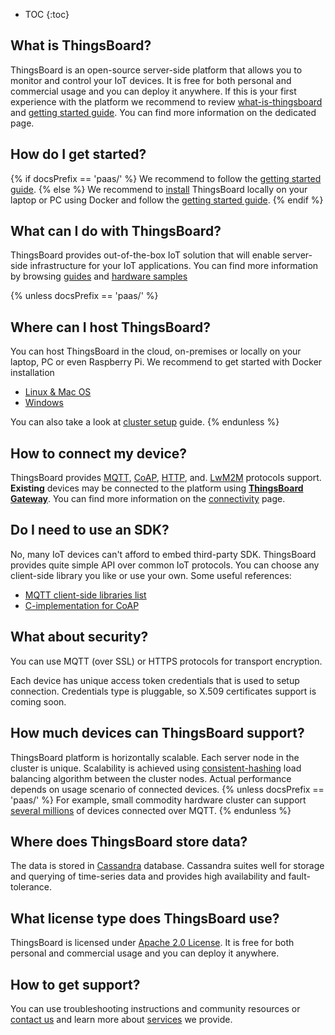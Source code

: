 * TOC
{:toc}


## What is ThingsBoard?

ThingsBoard is an open-source server-side platform that allows you to monitor and control your IoT devices.
It is free for both personal and commercial usage and you can deploy it anywhere. 
If this is your first experience with the platform we recommend to review [what-is-thingsboard](/docs/{{docsPrefix}}getting-started-guides/what-is-thingsboard/) 
and [getting started guide](/docs/{{docsPrefix}}getting-started-guides/helloworld/).
You can find more information on the dedicated page.

## How do I get started?

{% if docsPrefix == 'paas/' %}
We recommend to follow the [getting started guide](/docs/{{docsPrefix}}getting-started-guides/helloworld/).
{% else %}
We recommend to [install](/docs/{{docsPrefix}}user-guide/install/installation-options/) ThingsBoard locally on your laptop or PC using Docker
and follow the [getting started guide](/docs/{{docsPrefix}}getting-started-guides/helloworld/).
{% endif %}

## What can I do with ThingsBoard?

ThingsBoard provides out-of-the-box IoT solution that will enable server-side infrastructure for your IoT applications.
You can find more information by browsing [guides](/docs/{{docsPrefix}}user-guide/) and [hardware samples](/docs/{{docsPrefix}}guides/#AnchorIDHardwareSamples)

{% unless docsPrefix == 'paas/' %}
## Where can I host ThingsBoard?

You can host ThingsBoard in the cloud, on-premises or locally on your laptop, PC or even Raspberry Pi. We recommend to get started with Docker installation
  
  - [Linux & Mac OS](/docs/{{docsPrefix}}user-guide/install/docker/) 
  - [Windows](/docs/{{docsPrefix}}user-guide/install/docker-windows/)

You can also take a look at [cluster setup](/docs/{{docsPrefix}}user-guide/install/cluster-setup/) guide.
{% endunless %}

## How to connect my device?

ThingsBoard provides
[MQTT](/docs/{{docsPrefix}}reference/mqtt-api), 
[CoAP](/docs/{{docsPrefix}}reference/coap-api), 
[HTTP](/docs/{{docsPrefix}}reference/http-api), and.
[LwM2M](/docs/{{docsPrefix}}reference/lwm2m-api) protocols support.
**Existing** devices may be connected to the platform using **[ThingsBoard Gateway](/docs/iot-gateway/what-is-iot-gateway/)**.
You can find more information on the [connectivity](/docs/{{docsPrefix}}reference/protocols/) page. 

## Do I need to use an SDK?

No, many IoT devices can't afford to embed third-party SDK. ThingsBoard provides quite simple API over common IoT protocols. You can choose any client-side library you like or use your own.
Some useful references:
 
 - [MQTT client-side libraries list](https://github.com/mqtt/mqtt.github.io/wiki/libraries) 
 - [C-implementation for CoAP](https://libcoap.net/)

## What about security?

You can use MQTT (over SSL) or HTTPS protocols for transport encryption. 

Each device has unique access token credentials that is used to setup connection. Credentials type is pluggable, so X.509 certificates support is coming soon.

## How much devices can ThingsBoard support?

ThingsBoard platform is horizontally scalable. Each server node in the cluster is unique.
Scalability is achieved using [consistent-hashing](https://dzone.com/articles/simple-magic-consistent) load balancing algorithm between the cluster nodes.
Actual performance depends on usage scenario of connected devices.
{% unless docsPrefix == 'paas/' %}
For example, small commodity hardware cluster can support [several millions](/docs/{{docsPrefix}}reference/iot-platform-deployment-scenarios/#1-million-smart-meters-tco) of devices connected over MQTT.
{% endunless %}
  
## Where does ThingsBoard store data?

The data is stored in [Cassandra](https://cassandra.apache.org/) database. Cassandra suites well for storage and querying of time-series data and provides high availability and fault-tolerance.
 
## What license type does ThingsBoard use?

ThingsBoard is licensed under [Apache 2.0 License](https://en.wikipedia.org/wiki/Apache_License#Version_2.0).
It is free for both personal and commercial usage and you can deploy it anywhere.

## How to get support?

You can use troubleshooting instructions and community resources or [contact us](/docs/contact-us) and learn more about [services](/docs/services/) we provide.
